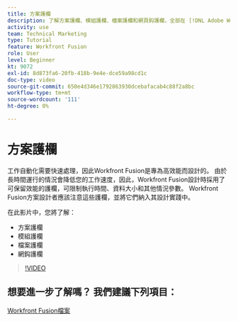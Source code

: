 ```yaml
---
title: 方案護欄
description: 了解方案護欄、模組護欄、檔案護欄和網頁鈎護欄，全部在 [!DNL Adobe Workfront Fusion].
activity: use
team: Technical Marketing
type: Tutorial
feature: Workfront Fusion
role: User
level: Beginner
kt: 9072
exl-id: 8d873fa6-20fb-418b-9e4e-dce59a98cd1c
doc-type: video
source-git-commit: 650e4d346e1792863930dcebafacab4c88f2a8bc
workflow-type: tm+mt
source-wordcount: '111'
ht-degree: 0%

---
```


# 方案護欄

工作自動化需要快速處理，因此Workfront Fusion是專為高效能而設計的。 由於長時間運行的情況會降低您的工作速度，因此，Workfront Fusion設計時採用了可保留效能的護欄，可限制執行時間、資料大小和其他情況參數。 Workfront Fusion方案設計者應該注意這些護欄，並將它們納入其設計實踐中。

在此影片中，您將了解：

* 方案護欄
* 模組護欄
* 檔案護欄
* 網鈎護欄

>[!VIDEO](https://video.tv.adobe.com/v/335314/?quality=12&learn=on)

## 想要進一步了解嗎？ 我們建議下列項目：

[Workfront Fusion檔案](https://experienceleague.adobe.com/docs/workfront/using/adobe-workfront-fusion/workfront-fusion-2.html?lang=en)
